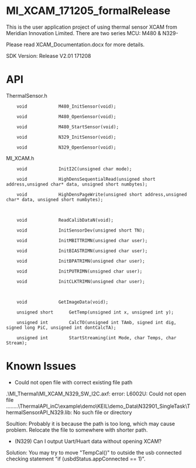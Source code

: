# MI_XCAM_171205_formalRelease

This is the user application project of using thermal sensor XCAM from Meridian Innovation Limited.
There are two series MCU: M480 & N329-

Please read XCAM_Documentation.docx for more details.

SDK Version: Release V2.01 171208

# API

ThermalSensor.h

		void			M480_InitSensor(void);

		void			M480_OpenSensor(void);

		void			M480_StartSensor(void);

		void			N329_InitSensor(void);

		void			N329_OpenSensor(void);



MI_XCAM.h

		void 			InitI2C(unsigned char mode);

		void 			HighDensSequentialRead(unsigned short address,unsigned char* data, unsigned short numbytes);

		void 			HighDensPageWrite(unsigned short address,unsigned char* data, unsigned short numbytes);



		void 			ReadCalibDataN(void);

		void			InitSensorDev(unsigned short TN);

		void 			InitMBITTRIMN(unsigned char user);

		void 			InitBIASTRIMN(unsigned char user);

		void 			InitBPATRIMN(unsigned char user);

		void 			InitPUTRIMN(unsigned char user);

		void 			InitCLKTRIMN(unsigned char user);



		void 			GetImageData(void);

		unsigned short		GetTemp(unsigned int x, unsigned int y);

		unsigned int 		CalcTO(unsigned int TAmb, signed int dig, signed long PiC, unsigned int dontCalcTA);

		unsigned int		StartStreaming(int Mode, char Temps, char Stream);
		
# Known Issues

-	Could not open file with correct existing file path

.\MI_Thermal\MI_XCAM_N329_SW_I2C.axf: error: L6002U: Could not open file ..\..\..\..\ThermalAPI_inC\example\demo\KEIL\demo_Data\N32901_SingleTask\ThermalSensorAPI_N329.lib: No such file or directory

Soultion: Probably it is because the path is too long, which may cause problem. Relocate the file to somewhere with shorter path.

-	(N329) Can I output Uart/Huart data without opening XCAM?

Solution: You may try to move "TempCal()" to outside the usb connected checking statement "if (usbdStatus.appConnected == 1)".
